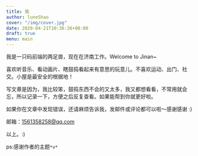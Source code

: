 ```yaml
---
title: 我
author: luneShao
cover: "/img/cover.jpg"
date: 2020-04-21T10:36:26+08:00
draft: true
menu: main
---
```

我是一只码前端的两足兽，现在在济南工作。Welcome to Jinan~

喜欢听音乐、看动画片、瞎鼓捣看起来有意思的玩意儿。不喜欢运动、出门、社交。小屋是最安全的根据地！

写文章是因为，我比较笨，鼓捣东西不会的又太多，我又都想看看，不常用就会忘，所以记录一下，方便之后反复查看。如果能帮到你就更好啦。

如果你在文章中发现错误，还请麻烦告诉我，发邮件或评论都可以啦～感谢感谢 :)

邮箱：1561358258@qq.com

以上。:)

ps:感谢作者的主题`*v*`